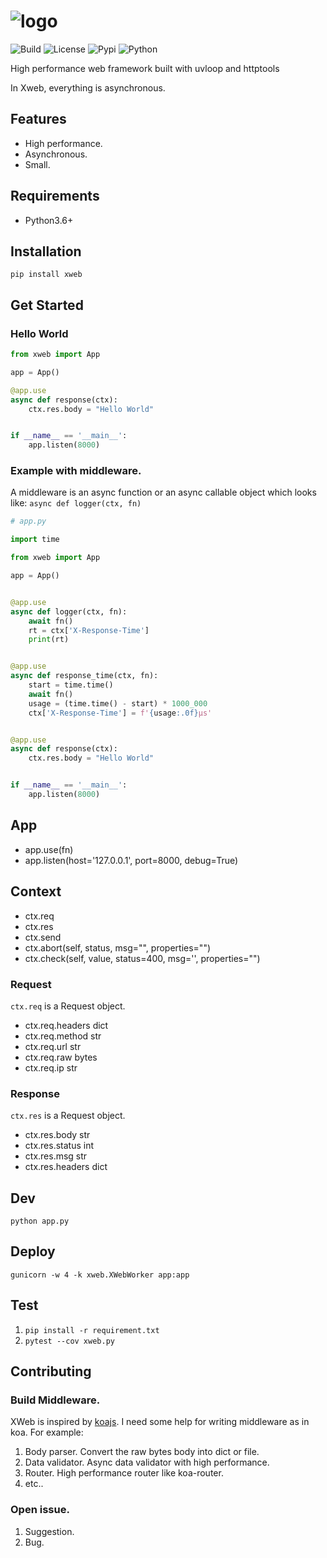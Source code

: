 # ![[logo](https://github.com/gaojiuli/xweb)](logo.png)


![[Build](https://travis-ci.org/gaojiuli/xweb)](https://travis-ci.org/gaojiuli/xweb.svg?branch=master)
![[License](https://pypi.python.org/pypi/xweb/)](https://img.shields.io/pypi/l/xweb.svg)
![[Pypi](https://pypi.python.org/pypi/xweb/)](https://img.shields.io/pypi/v/xweb.svg)
![[Python](https://pypi.python.org/pypi/xweb/)](https://img.shields.io/pypi/pyversions/xweb.svg)

High performance web framework built with uvloop and httptools

In Xweb, everything is asynchronous.

## Features

-  High performance.
-  Asynchronous.
-  Small.

## Requirements

- Python3.6+

## Installation

`pip install xweb`

## Get Started

### Hello World

```python
from xweb import App

app = App()

@app.use
async def response(ctx):
    ctx.res.body = "Hello World"


if __name__ == '__main__':
    app.listen(8000)
```

### Example with middleware.

A middleware is an async function or an async callable object which looks like: `async def logger(ctx, fn)`

```python
# app.py

import time

from xweb import App

app = App()


@app.use
async def logger(ctx, fn):
    await fn()
    rt = ctx['X-Response-Time']
    print(rt)


@app.use
async def response_time(ctx, fn):
    start = time.time()
    await fn()
    usage = (time.time() - start) * 1000_000
    ctx['X-Response-Time'] = f'{usage:.0f}µs'


@app.use
async def response(ctx):
    ctx.res.body = "Hello World"


if __name__ == '__main__':
    app.listen(8000)
```

## App

- app.use(fn)
- app.listen(host='127.0.0.1', port=8000, debug=True)

## Context

- ctx.req
- ctx.res
- ctx.send
- ctx.abort(self, status, msg="", properties="")
- ctx.check(self, value, status=400, msg='', properties="")

### Request
    
`ctx.req` is a Request object.

- ctx.req.headers dict
- ctx.req.method str
- ctx.req.url str
- ctx.req.raw bytes
- ctx.req.ip str

### Response

`ctx.res` is a Request object.

- ctx.res.body str
- ctx.res.status int
- ctx.res.msg str
- ctx.res.headers dict

## Dev

`python app.py`

## Deploy

`gunicorn -w 4 -k xweb.XWebWorker app:app`

## Test

1. `pip install -r requirement.txt`
2. `pytest --cov xweb.py`

## Contributing


### Build Middleware.

XWeb is inspired by [koajs](https://koajs.com/). I need some help for writing middleware as in koa. For example:

1. Body parser. Convert the raw bytes body into dict or file.
2. Data validator. Async data validator with high performance.
3. Router. High performance router like koa-router.
4. etc..

### Open issue.

1. Suggestion.
2. Bug.
